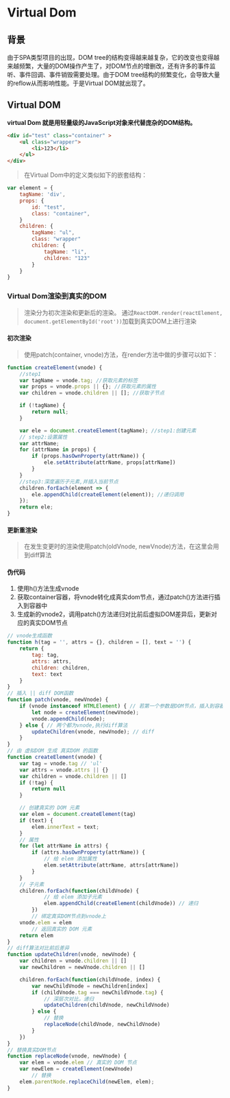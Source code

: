 # Virtual Dom

## 背景
由于SPA类型项目的出现，DOM tree的结构变得越来越复杂，它的改变也变得越来越频繁，大量的DOM操作产生了，对DOM节点的增删改，还有许多的事件监听、事件回调、事件销毁需要处理。由于DOM tree结构的频繁变化，会导致大量的reflow从而影响性能。于是Virtual DOM就出现了。

## Virtual DOM

**virtual Dom 就是用轻量级的JavaScript对象来代替庞杂的DOM结构。**

```html
<div id="test" class="container" >
    <ul class="wrapper">
        <li>123</li>
    </ul>
</div>
```
> 在Virtual Dom中的定义类似如下的嵌套结构：
```javascript
var element = {
    tagName: 'div',
    props: {
        id: "test",
        class: "container",
    }
    children: {
        tagName: "ul",
        class: "wrapper"
        children: {
            tagName: "li",
            children: "123"
        }
    }
}
```

### Virtual Dom渲染到真实的DOM
> 渲染分为初次渲染和更新后的渲染。
通过`ReactDOM.render(reactElement, document.getElementById('root'))`加载到真实DOM上进行渲染

#### 初次渲染
> 使用patch(container, vnode)方法，在render方法中做的步骤可以如下：

```javascript
function createElement(vnode) {
    //step1
    var tagName = vnode.tag; //获取元素的标签
    var props = vnode.props || {}; //获取元素的属性
    var children = vnode.children || []; //获取子节点

    if (!tagName) {
        return null;
    }

    var ele = document.createElement(tagName); //step1:创建元素
    // step2:设置属性
    var attrName;
    for (attrName in props) {
        if (props.hasOwnProperty(attrName)) {
            ele.setAttribute(attrName, props[attrName])
        }
    }
    //step3:深度遍历子元素,并插入当前节点
    children.forEach(element => {
        ele.appendChild(createElement(element)); //递归调用
    });
    return ele;
}
```

#### 更新重渲染
> 在发生变更时的渲染使用patch(oldVnode, newVnode)方法，在这里会用到diff算法

#### 伪代码
1. 使用h()方法生成vnode
2. 获取container容器，将vnode转化成真实dom节点，通过patch()方法进行插入到容器中
3. 生成新的vnode2，调用patch()方法递归对比前后虚拟DOM差异后，更新对应的真实DOM节点

```javascript
// vnode生成函数
function h(tag = '', attrs = {}, children = [], text = '') {
    return {
        tag: tag,
        attrs: attrs,
        children: children,
        text: text
    }
}
// 插入 || diff DOM函数
function patch(vnode, newVnode) {
    if (vnode instanceof HTMLElement) { // 若第一个参数是DOM节点，插入到容器里
        let node = createElement(newVnode);
        vnode.appendChild(node);
    } else { // 两个都为vnode,执行diff算法
        updateChildren(vnode, newVnode); // diff
    }
}
// 由 虚拟DOM 生成 真实DOM 的函数
function createElement(vnode) {
    var tag = vnode.tag // 'ul'
    var attrs = vnode.attrs || {}
    var children = vnode.children || []
    if (!tag) {
        return null
    }

    // 创建真实的 DOM 元素
    var elem = document.createElement(tag)
    if (text) {
        elem.innerText = text;
    }
    // 属性
    for (let attrName in attrs) {
        if (attrs.hasOwnProperty(attrName)) {
            // 给 elem 添加属性
            elem.setAttribute(attrName, attrs[attrName])
        }
    }
    // 子元素
    children.forEach(function(childVnode) {
            // 给 elem 添加子元素
            elem.appendChild(createElement(childVnode)) // 递归
        })
        // 绑定真实DOM节点到vnode上
    vnode.elem = elem
        // 返回真实的 DOM 元素
    return elem
}
// diff算法对比前后差异
function updateChildren(vnode, newVnode) {
    var children = vnode.children || []
    var newChildren = newVnode.children || []

    children.forEach(function(childVnode, index) {
        var newChildVnode = newChildren[index]
        if (childVnode.tag === newChildVnode.tag) {
            // 深层次对比，递归
            updateChildren(childVnode, newChildVnode)
        } else {
            // 替换
            replaceNode(childVnode, newChildVnode)
        }
    })
}
// 替换真实DOM节点
function replaceNode(vnode, newVnode) {
    var elem = vnode.elem // 真实的 DOM 节点
    var newElem = createElement(newVnode)
        // 替换
    elem.parentNode.replaceChild(newElem, elem);
}
```
